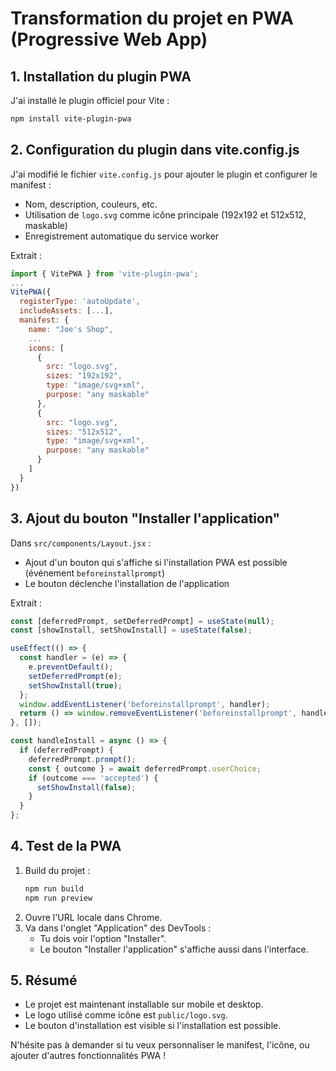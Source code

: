 # Transformation du projet en PWA (Progressive Web App)

## 1. Installation du plugin PWA

J'ai installé le plugin officiel pour Vite :
```bash
npm install vite-plugin-pwa
```

## 2. Configuration du plugin dans vite.config.js

J'ai modifié le fichier `vite.config.js` pour ajouter le plugin et configurer le manifest :
- Nom, description, couleurs, etc.
- Utilisation de `logo.svg` comme icône principale (192x192 et 512x512, maskable)
- Enregistrement automatique du service worker

Extrait :
```js
import { VitePWA } from 'vite-plugin-pwa';
...
VitePWA({
  registerType: 'autoUpdate',
  includeAssets: [...],
  manifest: {
    name: "Joe's Shop",
    ...
    icons: [
      {
        src: "logo.svg",
        sizes: "192x192",
        type: "image/svg+xml",
        purpose: "any maskable"
      },
      {
        src: "logo.svg",
        sizes: "512x512",
        type: "image/svg+xml",
        purpose: "any maskable"
      }
    ]
  }
})
```

## 3. Ajout du bouton "Installer l'application"

Dans `src/components/Layout.jsx` :
- Ajout d'un bouton qui s'affiche si l'installation PWA est possible (événement `beforeinstallprompt`)
- Le bouton déclenche l'installation de l'application

Extrait :
```jsx
const [deferredPrompt, setDeferredPrompt] = useState(null);
const [showInstall, setShowInstall] = useState(false);

useEffect(() => {
  const handler = (e) => {
    e.preventDefault();
    setDeferredPrompt(e);
    setShowInstall(true);
  };
  window.addEventListener('beforeinstallprompt', handler);
  return () => window.removeEventListener('beforeinstallprompt', handler);
}, []);

const handleInstall = async () => {
  if (deferredPrompt) {
    deferredPrompt.prompt();
    const { outcome } = await deferredPrompt.userChoice;
    if (outcome === 'accepted') {
      setShowInstall(false);
    }
  }
};
```

## 4. Test de la PWA

1. Build du projet :
   ```bash
   npm run build
   npm run preview
   ```
2. Ouvre l'URL locale dans Chrome.
3. Va dans l'onglet "Application" des DevTools :
   - Tu dois voir l'option "Installer".
   - Le bouton "Installer l'application" s'affiche aussi dans l'interface.

## 5. Résumé

- Le projet est maintenant installable sur mobile et desktop.
- Le logo utilisé comme icône est `public/logo.svg`.
- Le bouton d'installation est visible si l'installation est possible.

N'hésite pas à demander si tu veux personnaliser le manifest, l'icône, ou ajouter d'autres fonctionnalités PWA ! 